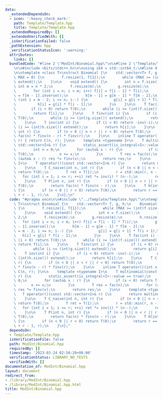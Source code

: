 ```yaml
---
data:
  _extendedDependsOn:
  - icon: ':heavy_check_mark:'
    path: Template/Template.hpp
    title: Template/Template.hpp
  _extendedRequiredBy: []
  _extendedVerifiedWith: []
  _isVerificationFailed: false
  _pathExtension: hpp
  _verificationStatusIcon: ':warning:'
  attributes:
    links: []
  bundledCode: "#line 2 \"ModInt/Binomial.hpp\"\n\n#line 2 \"Template/Template.hpp\"\
    \n\n#include <bits/stdc++.h>\n\nusing i64 = std::int64_t;\n#line 4 \"ModInt/Binomial.hpp\"\
    \n\ntemplate <class T>\nstruct Binomial {\n    std::vector<T> f, g, h;\n    Binomial(int\
    \ MAX = 0) {\n        f.resize(1, T{1});\n        while (MAX >= (int)f.size())\
    \ extend();\n    }\n\n    void extend() {\n        int n = f.size();\n       \
    \ int m = n * 2;\n        f.resize(m);\n        g.resize(m);\n        h.resize(m);\n\
    \        for (int i = n; i < m; i++) f[i] = f[i - 1] * T(i);\n        g[m - 1]\
    \ = f[m - 1].inverse();\n        h[m - 1] = g[m - 1] * f[m - 2];\n        for\
    \ (int i = m - 2; i >= n; i--) {\n            g[i] = g[i + 1] * T(i + 1);\n  \
    \          h[i] = g[i] * f[i - 1];\n        }\n    }\n\n    T fac(int i) {\n \
    \       if (i < 0) return T(0);\n        while (i >= (int)f.size()) extend();\n\
    \        return f[i];\n    }\n\n    T finv(int i) {\n        if (i < 0) return\
    \ T(0);\n        while (i >= (int)g.size()) extend();\n        return g[i];\n\
    \    }\n\n    T inv(int i) {\n        if (i < 0) return -inv(-i);\n        while\
    \ (i >= (int)h.size()) extend();\n        return h[i];\n    }\n\n    T C(int n,\
    \ int r) {\n        if (n < 0 || n < r || r < 0) return T(0);\n        return\
    \ fac(n) * finv(n - r) * finv(r);\n    }\n\n    inline T operator()(int n, int\
    \ r) { return C(n, r); }\n\n    template <typename I>\n    T multinomial(const\
    \ std::vector<I>& r) {\n        static_assert(is_integral<I>::value == true);\n\
    \        int n = 0;\n        for (auto& x : r) {\n            if (x < 0) return\
    \ T(0);\n            n += x;\n        }\n        T res = fac(n);\n        for\
    \ (auto& x : r) res *= finv(x);\n        return res;\n    }\n\n    template <typename\
    \ I>\n    T operator()(const std::vector<I>& r) {\n        return multinomial(r);\n\
    \    }\n\n    T C_naive(int n, int r) {\n        if (n < 0 || n < r || r < 0)\
    \ return T(0);\n        T ret = T(1);\n        r = std::min(r, n - r);\n     \
    \   for (int i = 1; i <= r; ++i) ret *= inv(i) * (n--);\n        return ret;\n\
    \    }\n\n    T P(int n, int r) {\n        if (n < 0 || n < r || r < 0) return\
    \ T(0);\n        return fac(n) * finv(n - r);\n    }\n\n    T H(int n, int r)\
    \ {\n        if (n < 0 || r < 0) return T(0);\n        return r == 0 ? 1 : C(n\
    \ + r - 1, r);\n    }\n};\n"
  code: "#pragma once\n\n#include \"../Template/Template.hpp\"\n\ntemplate <class\
    \ T>\nstruct Binomial {\n    std::vector<T> f, g, h;\n    Binomial(int MAX = 0)\
    \ {\n        f.resize(1, T{1});\n        while (MAX >= (int)f.size()) extend();\n\
    \    }\n\n    void extend() {\n        int n = f.size();\n        int m = n *\
    \ 2;\n        f.resize(m);\n        g.resize(m);\n        h.resize(m);\n     \
    \   for (int i = n; i < m; i++) f[i] = f[i - 1] * T(i);\n        g[m - 1] = f[m\
    \ - 1].inverse();\n        h[m - 1] = g[m - 1] * f[m - 2];\n        for (int i\
    \ = m - 2; i >= n; i--) {\n            g[i] = g[i + 1] * T(i + 1);\n         \
    \   h[i] = g[i] * f[i - 1];\n        }\n    }\n\n    T fac(int i) {\n        if\
    \ (i < 0) return T(0);\n        while (i >= (int)f.size()) extend();\n       \
    \ return f[i];\n    }\n\n    T finv(int i) {\n        if (i < 0) return T(0);\n\
    \        while (i >= (int)g.size()) extend();\n        return g[i];\n    }\n\n\
    \    T inv(int i) {\n        if (i < 0) return -inv(-i);\n        while (i >=\
    \ (int)h.size()) extend();\n        return h[i];\n    }\n\n    T C(int n, int\
    \ r) {\n        if (n < 0 || n < r || r < 0) return T(0);\n        return fac(n)\
    \ * finv(n - r) * finv(r);\n    }\n\n    inline T operator()(int n, int r) { return\
    \ C(n, r); }\n\n    template <typename I>\n    T multinomial(const std::vector<I>&\
    \ r) {\n        static_assert(is_integral<I>::value == true);\n        int n =\
    \ 0;\n        for (auto& x : r) {\n            if (x < 0) return T(0);\n     \
    \       n += x;\n        }\n        T res = fac(n);\n        for (auto& x : r)\
    \ res *= finv(x);\n        return res;\n    }\n\n    template <typename I>\n \
    \   T operator()(const std::vector<I>& r) {\n        return multinomial(r);\n\
    \    }\n\n    T C_naive(int n, int r) {\n        if (n < 0 || n < r || r < 0)\
    \ return T(0);\n        T ret = T(1);\n        r = std::min(r, n - r);\n     \
    \   for (int i = 1; i <= r; ++i) ret *= inv(i) * (n--);\n        return ret;\n\
    \    }\n\n    T P(int n, int r) {\n        if (n < 0 || n < r || r < 0) return\
    \ T(0);\n        return fac(n) * finv(n - r);\n    }\n\n    T H(int n, int r)\
    \ {\n        if (n < 0 || r < 0) return T(0);\n        return r == 0 ? 1 : C(n\
    \ + r - 1, r);\n    }\n};"
  dependsOn:
  - Template/Template.hpp
  isVerificationFile: false
  path: ModInt/Binomial.hpp
  requiredBy: []
  timestamp: '2023-03-24 02:56:20+08:00'
  verificationStatus: LIBRARY_NO_TESTS
  verifiedWith: []
documentation_of: ModInt/Binomial.hpp
layout: document
redirect_from:
- /library/ModInt/Binomial.hpp
- /library/ModInt/Binomial.hpp.html
title: ModInt/Binomial.hpp
---
```

